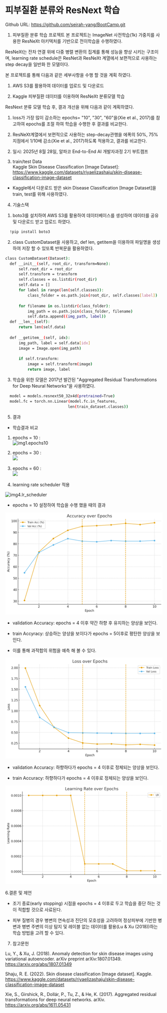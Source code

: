# 피부질환 분류와 ResNext 학습
  Github URL: https://github.com/seirah-yang/BootCamp.git

1. 피부질환 분류 학습 프로젝트 
  본 프로젝트는 ImageNet 사전학습(1k) 가중치를 사용한 ResNeXt 아키텍처를 기반으로 전이학습을 수행하였다. 
  
  ResNeXt는 잔차 연결 위에 다중 병렬 변환의 집계를 통해 성능을 향상 시키는 구조이며, learning rate schedule은 ResNet과 ResNeXt 계열에서 보편적으로 사용하는 step decay을 일반화 한 모델이다. 
   
  본 프로젝트를 통해 다음과 같은 세부사항을 수행 할 것을 계획 하였다. 

   1) AWS S3를 활용하여 데이터를 업로드 및 다운로드
  
   2) Kaggle 피부질환 데이터를 이용하여 ResNeXt 분류모델 학습

  ResNext 분류 모델 학습 후, 결과 개선을 위해 다음과 같이 계획하였다. 
   1) loss가 가장 많이 감소하는 epochs= "10", "30", "60"을(Xie et al., 2017)를 참고하여 epochs를 조절 하여 학습을 수행한 후 결과를 비교한다. 
  
   2) ResNeXt계열에서 보편적으로 사용하는 step-decay관행을 에폭의 50%, 75% 지점에서 1/10배 감소(Xie et al., 2017)하도록 적용하고, 결과를 비교한다. 
      
2. 일시: 2025년 8월 28일, 알파코 End-to-End AI 개발자과정 2기 부트캠프

3. train/test Data  
  Kaggle Skin Disease Classification [Image Dataset]: https://www.kaggle.com/datasets/riyaelizashaju/skin-disease-classification-image-dataset
  
  - Kaggle에서 다운로드 받은 skin Disease Classification [Image Dataset]을 train, test를 위해 사용하였다.
     
4. 기술스택

  1) boto3를 설치하여 AWS S3를 활용하여 데이터베이스를 생성하여 데이터를 공유 및 다운로드 받고 업로드 하였다.
  ```bash
    !pip install boto3
  ```   
  2) class CustomDataset을 사용하고, def len, getitem을 이용하여 파일명을 생성하여 저장 할 수 있또록 반복문을 활용하였다. 
    
  ```bash
  class CustomDataset(Dataset):
    def __init__(self, root_dir, transform=None):
        self.root_dir = root_dir
        self.transform = transform
        self.classes = os.listdir(root_dir)
        self.data = []
        for label in range(len(self.classes)):
            class_folder = os.path.join(root_dir, self.classes[label])
          
        for filename in os.listdir(class_folder):
            img_path = os.path.join(class_folder, filename)
            self.data.append((img_path, label))
    def __len__(self):
        return len(self.data)
    
    def __getitem__(self, idx):
        img_path, label = self.data[idx]
        image = Image.open(img_path)

        if self.transform:
            image = self.transform(image)
            return image, label
  ```
    
  3) 학습을 위한 모델은 2017년 발간된 "Aggregated Residual Transformations for Deep Neural Networks"을 사용하였다.

  ```bash
    model = models.resnext50_32x4d(pretrained=True) 
    model.fc = torch.nn.Linear(model.fc.in_features, 
                              len(train_dataset.classes))
  ```

5. 결과

 - 학습결과 비교
  1) epochs = 10
      :  
   ![img1.epochs10](https:///Users/gom3ku/Documents/BootCamp/Skin_Disease/epochs10.png)
  
  2) epochs = 30
      :   
   ![](https://)
   
  3) epochs = 60 
      :   
   ![](https://)
   
  4) learning rate scheduler 적용
  
   ![img4.lr_scheduler](https://Users/gom3ku/Documents/BootCamp/Skin_Disease/lr_schedule.png)

   - epochs = 10 설정하여 학습을 수행 했을 때의 결과 

   ![graph1.Accuracy](https://github.com/seirah-yang/BootCamp/blob/main/Skin_Disease/lr_scheduler_result1.png)

   - validation Accuracy: epochs = 4 이후 약간 하향 후 유지하는 양상을 보인다. 

   - train Accyracy: 상승하는 양상을 보이다가 epochs = 5이후로 평탄한 양상을 보인다. 

   - 이를 통해 과적합의 위험을 예측 해 볼 수 있다. 
    
   ![graph2.Loss](https://github.com/seirah-yang/BootCamp/blob/main/Skin_Disease/lr_scheduler_result2.png)

   - validation Accuracy: 하향하다가 epochs = 4 이후로 정체되는 양상을 보인다.  

   - train Accuracy: 하향하다가 epochs = 4 이후로 정체되는 양상을 보인다.  

   ![graph3.Learning_Rate](https://github.com/seirah-yang/BootCamp/blob/main/Skin_Disease/lr_scheduler_result3.png)


6.결론 및 제언 

  - 조기 종료(early stopping) 시점을 epochs = 4 이후로 두고 학습을 중단 하는 것이 적합할 것으로 사료된다.
  
  - 피부 질병의 경우 병변의 연속성과 진단의 모호성을 고려하여 정상피부에 기반한 병변과  병변 주변의 이상 탐지 및 레이블 없는 데이터를 활용(Lu & Xu (2018))하는 학습 방법을 고려 할 수 있다. 

7. 참고문헌

  Lu, Y., & Xu, J. (2018). Anomaly detection for skin disease images using variational autoencoder. arXiv preprint arXiv:1807.01349. https://arxiv.org/abs/1807.01349
  
  Shaju, R. E. (2022). Skin disease classification [Image dataset]. Kaggle. https://www.kaggle.com/datasets/riyaelizashaju/skin-disease-classification-image-dataset
  
  Xie, S., Girshick, R., Dollár, P., Tu, Z., & He, K. (2017). Aggregated residual transformations for deep neural networks. arXiv. https://arxiv.org/abs/1611.05431

